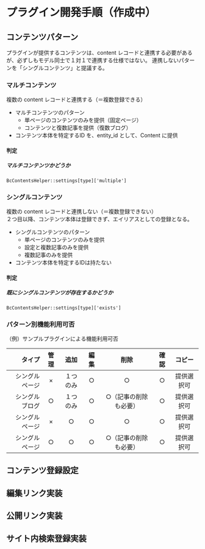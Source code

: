# プラグイン開発手順（作成中）

## コンテンツパターン
プラグインが提供するコンテンツは、content レコードと連携する必要があるが、必ずしもモデル同士で１対１で連携する仕様ではない。
連携しないパターンを「シングルコンテンツ」と提議する。

### マルチコンテンツ
複数の content レコードと連携する（＝複数登録できる）
- マルチコンテンツのパターン
  - 単ページのコンテンツのみを提供（固定ページ）
  - コンテンツと復数記事を提供（復数ブログ）
- コンテンツ本体を特定するID を、entity_id として、Content に提供

#### 判定
##### マルチコンテンツかどうか
	BcContentsHelper::settings[type]['multiple']

### シングルコンテンツ
複数の content レコードと連携しない（＝複数登録できない）  
２つ目以降、コンテンツ本体は登録できず、エイリアスとしての登録となる。
- シングルコンテンツのパターン
  - 単ページのコンテンツのみを提供
  - 設定と複数記事のみを提供
  - 複数記事のみを提供
- コンテンツ本体を特定するIDは持たない

#### 判定
##### 既にシングルコンテンツが存在するかどうか
	BcContentsHelper::settings[type]['exists']

### パターン別機能利用可否
（例）サンプルプラグインによる機能利用可否  

| タイプ | 管理 | 追加 | 編集 | 削除 | 確認 | コピー |
|---------:|:---------:|:---------:|:---------:|:---------:|:---------:|:---------:|
| シングルページ | × | １つのみ | ○ | ○ | ○ | 提供選択可 |
| シングルブログ | ○ | １つのみ | ○ | ○（記事の削除も必要） | ○ | 提供選択可 |
| シングルページ | × | ○ | ○ | ○ | ○ | 提供選択可 |
| シングルページ | ○ | ○ | ○ | ○（記事の削除も必要） | ○ | 提供選択可 |

## コンテンツ登録設定
## 編集リンク実装
## 公開リンク実装
## サイト内検索登録実装

